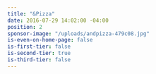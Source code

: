 ```yaml
---
title: "&Pizza"
date: 2016-07-29 14:02:00 -04:00
position: 2
sponsor-image: "/uploads/andpizza-479c08.jpg"
is-even-on-home-page: false
is-first-tier: false
is-second-tier: true
is-third-tier: false
---
```


